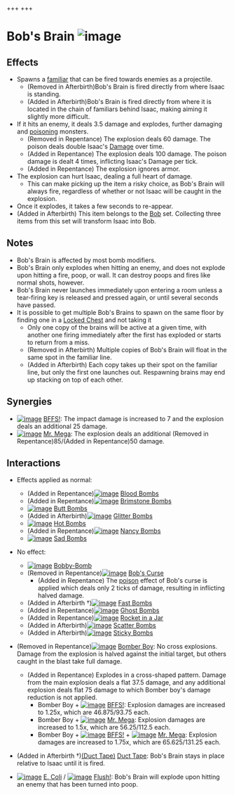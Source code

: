 +++
+++

 # Bob's Brain ![image](/image/Bob%27s_Brain.png) 


Effects
---------


* Spawns a [familiar](/wiki/Familiar "Familiar") that can be fired towards enemies as a projectile.
	+ (Removed in Afterbirth)Bob's Brain is fired directly from where Isaac is standing.
	+ (Added in Afterbirth)Bob's Brain is fired directly from where it is located in the chain of familiars behind Isaac, making aiming it slightly more difficult.
* If it hits an enemy, it deals 3.5 damage and explodes, further damaging and [poisoning](/wiki/Poison "Poison") monsters.
	+ (Removed in Repentance) The explosion deals 60 damage. The poison deals double Isaac's [Damage](/wiki/Damage "Damage") over time.
	+ (Added in Repentance) The explosion deals 100 damage. The poison damage is dealt 4 times, inflicting Isaac's Damage per tick.
	+ (Added in Repentance) The explosion ignores armor.
* The explosion can hurt Isaac, dealing a full heart of damage.
	+ This can make picking up the item a risky choice, as Bob's Brain will always fire, regardless of whether or not Isaac will be caught in the explosion.
* Once it explodes, it takes a few seconds to re-appear.
* (Added in Afterbirth) This item belongs to the [Bob](/wiki/Bob "Bob") set. Collecting three items from this set will transform Isaac into Bob.


Notes
-------


* Bob's Brain is affected by most bomb modifiers.
* Bob's Brain only explodes when hitting an enemy, and does not explode upon hitting a fire, poop, or wall. It can destroy poops and fires like normal shots, however.
* Bob's Brain never launches immediately upon entering a room unless a tear-firing key is released and pressed again, or until several seconds have passed.
* It is possible to get multiple Bob's Brains to spawn on the same floor by finding one in a [Locked Chest](/wiki/Locked_Chest "Locked Chest") and not taking it
	+ Only one copy of the brains will be active at a given time, with another one firing immediately after the first has exploded or starts to return from a miss.
	+ (Removed in Afterbirth) Multiple copies of Bob's Brain will float in the same spot in the familiar line.
	+ (Added in Afterbirth) Each copy takes up their spot on the familiar line, but only the first one launches out. Respawning brains may end up stacking on top of each other.


Synergies
-----------


* [![image](/image/BFFS!.png)](/wiki/BFFS! "BFFS!") [BFFS!](/wiki/BFFS! "BFFS!"): The impact damage is increased to 7 and the explosion deals an additional 25 damage.
* [![image](/image/Mr._Mega.png)](/wiki/Mr._Mega "Mr. Mega") [Mr. Mega](/wiki/Mr._Mega "Mr. Mega"): The explosion deals an additional (Removed in Repentance)85/(Added in Repentance)50 damage.


Interactions
--------------


* Effects applied as normal:
	+ (Added in Repentance)[![image](/image/Blood_Bombs.png)](/wiki/Blood_Bombs "Blood Bombs") [Blood Bombs](/wiki/Blood_Bombs "Blood Bombs")
	+ (Added in Repentance)[![image](/image/Brimstone_Bombs.png)](/wiki/Brimstone_Bombs "Brimstone Bombs") [Brimstone Bombs](/wiki/Brimstone_Bombs "Brimstone Bombs")
	+ [![image](/image/Butt_Bombs.png)](/wiki/Butt_Bombs "Butt Bombs") [Butt Bombs](/wiki/Butt_Bombs "Butt Bombs")
	+ (Added in Afterbirth)[![image](/image/Glitter_Bombs.png)](/wiki/Glitter_Bombs "Glitter Bombs") [Glitter Bombs](/wiki/Glitter_Bombs "Glitter Bombs")
	+ [![image](/image/Hot_Bombs.png)](/wiki/Hot_Bombs "Hot Bombs") [Hot Bombs](/wiki/Hot_Bombs "Hot Bombs")
	+ (Added in Repentance)[![image](/image/Nancy_Bombs.png)](/wiki/Nancy_Bombs "Nancy Bombs") [Nancy Bombs](/wiki/Nancy_Bombs "Nancy Bombs")
	+ [![image](/image/Sad_Bombs.png)](/wiki/Sad_Bombs "Sad Bombs") [Sad Bombs](/wiki/Sad_Bombs "Sad Bombs")
* No effect:
	+ [![image](/image/Bobby-Bomb.png)](/wiki/Bobby-Bomb "Bobby-Bomb") [Bobby-Bomb](/wiki/Bobby-Bomb "Bobby-Bomb")
	+ (Removed in Repentance)[![image](/image/Bob%27s_Curse.png)](/wiki/Bob%27s_Curse "Bob's Curse") [Bob's Curse](/wiki/Bob%27s_Curse "Bob's Curse")
		- (Added in Repentance) The [poison](/wiki/Poison "Poison") effect of Bob's curse is applied which deals only 2 ticks of damage, resulting in inflicting halved damage.
	+ (Added in Afterbirth †)[![image](/image/Fast_Bombs.png)](/wiki/Fast_Bombs "Fast Bombs") [Fast Bombs](/wiki/Fast_Bombs "Fast Bombs")
	+ (Added in Repentance)[![image](/image/Ghost_Bombs.png)](/wiki/Ghost_Bombs "Ghost Bombs") [Ghost Bombs](/wiki/Ghost_Bombs "Ghost Bombs")
	+ (Added in Repentance)[![image](/image/Rocket_in_a_Jar.png)](/wiki/Rocket_in_a_Jar "Rocket in a Jar") [Rocket in a Jar](/wiki/Rocket_in_a_Jar "Rocket in a Jar")
	+ (Added in Afterbirth)[![image](/image/Scatter_Bombs.png)](/wiki/Scatter_Bombs "Scatter Bombs") [Scatter Bombs](/wiki/Scatter_Bombs "Scatter Bombs")
	+ (Added in Afterbirth)[![image](/image/Sticky_Bombs.png)](/wiki/Sticky_Bombs "Sticky Bombs") [Sticky Bombs](/wiki/Sticky_Bombs "Sticky Bombs")


* (Removed in Repentance)[![image](/image/Bomber_Boy.png)](/wiki/Bomber_Boy "Bomber Boy") [Bomber Boy](/wiki/Bomber_Boy "Bomber Boy"): No cross explosions. Damage from the explosion is halved against the initial target, but others caught in the blast take full damage.
	+ (Added in Repentance) Explodes in a cross-shaped pattern. Damage from the main explosion deals a flat 37.5 damage, and any additional explosion deals flat 75 damage to which Bomber boy's damage reduction is not applied.
		- Bomber Boy + [![image](/image/BFFS!.png)](/wiki/BFFS! "BFFS!") [BFFS!](/wiki/BFFS! "BFFS!"): Explosion damages are increased to 1.25x, which are 46.875/93.75 each.
		- Bomber Boy + [![image](/image/Mr._Mega.png)](/wiki/Mr._Mega "Mr. Mega") [Mr. Mega](/wiki/Mr._Mega "Mr. Mega"): Explosion damages are increased to 1.5x, which are 56.25/112.5 each.
		- Bomber Boy + [![image](/image/BFFS!.png)](/wiki/BFFS! "BFFS!") [BFFS!](/wiki/BFFS! "BFFS!") + [![image](/image/Mr._Mega.png)](/wiki/Mr._Mega "Mr. Mega") [Mr. Mega](/wiki/Mr._Mega "Mr. Mega"): Explosion damages are increased to 1.75x, which are 65.625/131.25 each.
* (Added in Afterbirth †)[(Duct Tape)](/wiki/Duct_Tape "Duct Tape") [Duct Tape](/wiki/Duct_Tape "Duct Tape"): Bob's Brain stays in place relative to Isaac until it is fired.
* [![image](/image/E._Coli.png)](/wiki/E._Coli "E. Coli") [E. Coli](/wiki/E._Coli "E. Coli") / [![image](/image/Flush!.png)](/wiki/Flush! "Flush!") [Flush!](/wiki/Flush! "Flush!"): Bob's Brain will explode upon hitting an enemy that has been turned into poop.


